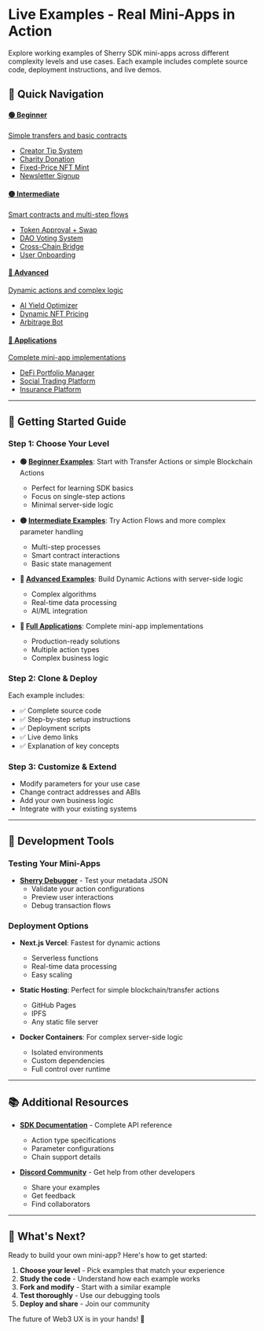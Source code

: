 # Live Examples - Real Mini-Apps in Action

Explore working examples of Sherry SDK mini-apps across different complexity levels and use cases. Each example includes complete source code, deployment instructions, and live demos.

## 🎯 **Quick Navigation**

<div style={{display: 'grid', gridTemplateColumns: 'repeat(auto-fit, minmax(200px, 1fr))', gap: '1rem', margin: '2rem 0'}}>
  <a href="beginner" style={{padding: '1rem', border: '1px solid var(--ifm-color-emphasis-300)', borderRadius: '8px', textDecoration: 'none', color: 'inherit'}}>
    <h4>🟢 Beginner</h4>
    <p>Simple transfers and basic contracts</p>
    <ul style={{margin: '0.5rem 0 0 0', paddingLeft: '1rem', fontSize: '0.9em'}}>
      <li>Creator Tip System</li>
      <li>Charity Donation</li>
      <li>Fixed-Price NFT Mint</li>
      <li>Newsletter Signup</li>
    </ul>
  </a>
  <a href="intermediate" style={{padding: '1rem', border: '1px solid var(--ifm-color-emphasis-300)', borderRadius: '8px', textDecoration: 'none', color: 'inherit'}}>
    <h4>🟡 Intermediate</h4>
    <p>Smart contracts and multi-step flows</p>
    <ul style={{margin: '0.5rem 0 0 0', paddingLeft: '1rem', fontSize: '0.9em'}}>
      <li>Token Approval + Swap</li>
      <li>DAO Voting System</li>
      <li>Cross-Chain Bridge</li>
      <li>User Onboarding</li>
    </ul>
  </a>
  <a href="advanced" style={{padding: '1rem', border: '1px solid var(--ifm-color-emphasis-300)', borderRadius: '8px', textDecoration: 'none', color: 'inherit'}}>
    <h4>🔴 Advanced</h4>
    <p>Dynamic actions and complex logic</p>
    <ul style={{margin: '0.5rem 0 0 0', paddingLeft: '1rem', fontSize: '0.9em'}}>
      <li>AI Yield Optimizer</li>
      <li>Dynamic NFT Pricing</li>
      <li>Arbitrage Bot</li>
    </ul>
  </a>
  <a href="applications" style={{padding: '1rem', border: '1px solid var(--ifm-color-emphasis-300)', borderRadius: '8px', textDecoration: 'none', color: 'inherit'}}>
    <h4>🚀 Applications</h4>
    <p>Complete mini-app implementations</p>
    <ul style={{margin: '0.5rem 0 0 0', paddingLeft: '1rem', fontSize: '0.9em'}}>
      <li>DeFi Portfolio Manager</li>
      <li>Social Trading Platform</li>
      <li>Insurance Platform</li>
    </ul>
  </a>
</div>

---

## 🎯 **Getting Started Guide**

### Step 1: Choose Your Level

- **🟢 [Beginner Examples](beginner)**: Start with Transfer Actions or simple Blockchain Actions
  - Perfect for learning SDK basics
  - Focus on single-step actions
  - Minimal server-side logic

- **🟡 [Intermediate Examples](intermediate)**: Try Action Flows and more complex parameter handling
  - Multi-step processes
  - Smart contract interactions
  - Basic state management

- **🔴 [Advanced Examples](advanced)**: Build Dynamic Actions with server-side logic
  - Complex algorithms
  - Real-time data processing
  - AI/ML integration

- **🚀 [Full Applications](applications)**: Complete mini-app implementations
  - Production-ready solutions
  - Multiple action types
  - Complex business logic

### Step 2: Clone & Deploy

Each example includes:

- ✅ Complete source code
- ✅ Step-by-step setup instructions
- ✅ Deployment scripts
- ✅ Live demo links
- ✅ Explanation of key concepts

### Step 3: Customize & Extend

- Modify parameters for your use case
- Change contract addresses and ABIs
- Add your own business logic
- Integrate with your existing systems

---

## 🔧 **Development Tools**

### Testing Your Mini-Apps

- **[Sherry Debugger](https://app.sherry.social/debugger)** - Test your metadata JSON
  - Validate your action configurations
  - Preview user interactions
  - Debug transaction flows

### Deployment Options

- **Next.js Vercel**: Fastest for dynamic actions
  - Serverless functions
  - Real-time data processing
  - Easy scaling

- **Static Hosting**: Perfect for simple blockchain/transfer actions
  - GitHub Pages
  - IPFS
  - Any static file server

- **Docker Containers**: For complex server-side logic
  - Isolated environments
  - Custom dependencies
  - Full control over runtime

---

## 📚 **Additional Resources**

- [**SDK Documentation**](/docs/api-reference/action-types/blockchain-actions) - Complete API reference
  - Action type specifications
  - Parameter configurations
  - Chain support details

- [**Discord Community**](https://discord.gg/sherry) - Get help from other developers
  - Share your examples
  - Get feedback
  - Find collaborators

---

## 🚀 **What's Next?**

Ready to build your own mini-app? Here's how to get started:

1. **Choose your level** - Pick examples that match your experience
2. **Study the code** - Understand how each example works
3. **Fork and modify** - Start with a similar example
4. **Test thoroughly** - Use our debugging tools
5. **Deploy and share** - Join our community

The future of Web3 UX is in your hands! 🌟
